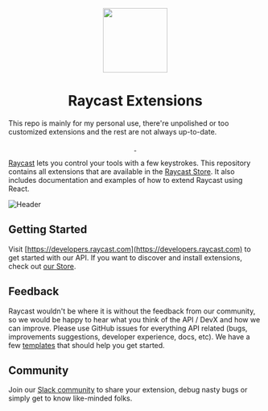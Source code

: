 <p align="center">
  <img src="images/store-logo.png" height="128">
  <h1 align="center">Raycast Extensions</h1>
  This repo is mainly for my personal use, there're unpolished or too customized extensions and the rest are not always up-to-date. 
</p>

<p align="center">
  <a aria-label="Follow Raycast on Twitter" href="https://twitter.com/raycastapp">
    <img alt="" src="https://img.shields.io/badge/Follow%20@raycastapp-black.svg?style=for-the-badge&logo=Twitter">
  </a>
  <a aria-label="Join the community on Slack" href="https://raycast.com/community">
    <img alt="" src="https://img.shields.io/badge/Join%20the%20community-black.svg?style=for-the-badge&logo=Slack">
  </a>
</p>

[Raycast](https://raycast.com/) lets you control your tools with a few keystrokes. This repository contains all extensions that are available in the [Raycast Store](https://raycast.com/store). It also includes documentation and examples of how to extend Raycast using React.

![Header](images/header.png)

## Getting Started

Visit [https://developers.raycast.com](https://developers.raycast.com) to get started with our API. If you want to discover and install extensions, check out [our Store](https://raycast.com/store).

## Feedback

Raycast wouldn't be where it is without the feedback from our community, so we would be happy to hear what you think of the API / DevX and how we can improve. Please use GitHub issues for everything API related (bugs, improvements suggestions, developer experience, docs, etc). We have a few [templates](https://github.com/raycast/extensions/issues/new/choose) that should help you get started.

## Community

Join our [Slack community](https://raycast.com/community) to share your extension, debug nasty bugs or simply get to know like-minded folks.
